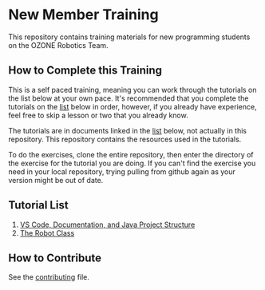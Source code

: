 # New Member Training
This repository contains training materials for new programming students on the OZONE Robotics Team.

## How to Complete this Training
This is a self paced training, meaning you can work through the tutorials on the list below at your own pace. It's recommended that you complete the tutorials on the [list](https://github.com/olentangyfrc/New-Member-Training/edit/test/README.md#tutorial-list) below in order, however, if you already have experience, feel free to skip a lesson or two that you already know.

The tutorials are in documents linked in the [list](https://github.com/olentangyfrc/New-Member-Training/edit/test/README.md#tutorial-list) below, not actually in this repository. This repository contains the resources used in the tutorials.

To do the exercises, clone the entire repository, then enter the directory of the exercise for the tutorial you are doing. If you can't find the exercise you need in your local repository, trying pulling from github again as your version might be out of date.

## Tutorial List
1. [VS Code, Documentation, and Java Project Structure](https://docs.google.com/document/d/1Zt6IVMSJgHXQPgcmNlBdsL7srrTf53vShnvtdIsTZx4/edit?usp=sharing)
2. [The Robot Class](https://docs.google.com/document/d/1v7erM0mteAZZjO-BOrxYyaHZuWeG20AdYuosvo2PjBU/edit?usp=sharing)

## How to Contribute
See the [contributing](/contributing.md) file.
